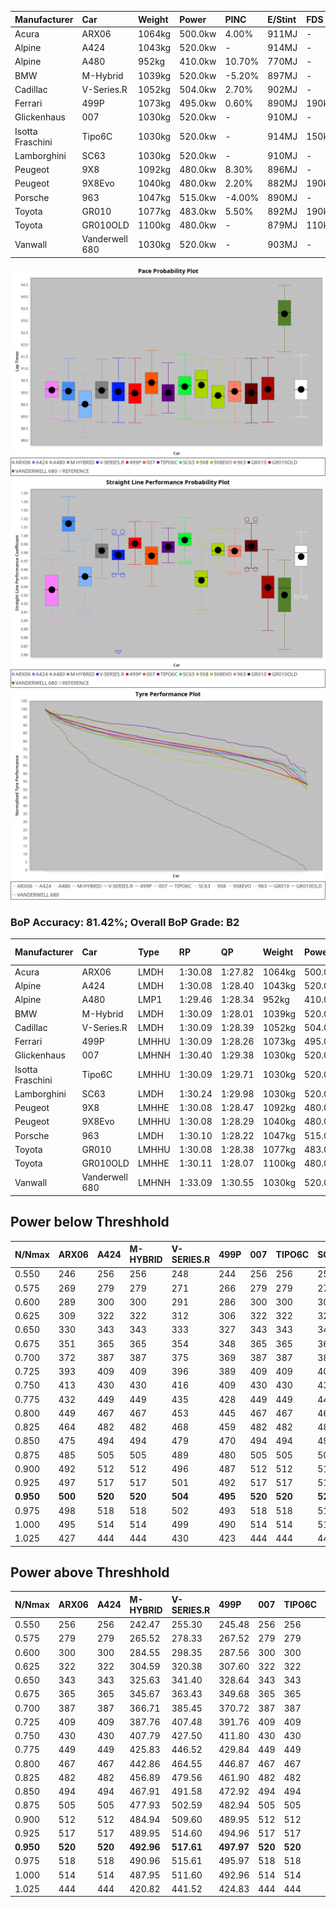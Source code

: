 | Manufacturer     | Car            | Weight | Power   | PINC    | E/Stint | FDS     |
|:-|:-|:-|:-|:-|:-|:-|
| Acura            | ARX06          | 1064kg | 500.0kw | 4.00%   | 911MJ   |    -    |
| Alpine           | A424           | 1043kg | 520.0kw |    -    | 914MJ   |    -    |
| Alpine           | A480           | 952kg  | 410.0kw | 10.70%  | 770MJ   |    -    |
| BMW              | M-Hybrid       | 1039kg | 520.0kw | -5.20%  | 897MJ   |    -    |
| Cadillac         | V-Series.R     | 1052kg | 504.0kw | 2.70%   | 902MJ   |    -    |
| Ferrari          | 499P           | 1073kg | 495.0kw | 0.60%   | 890MJ   | 190kph  |
| Glickenhaus      | 007            | 1030kg | 520.0kw |    -    | 910MJ   |    -    |
| Isotta Fraschini | Tipo6C         | 1030kg | 520.0kw |    -    | 914MJ   | 150kph  |
| Lamborghini      | SC63           | 1030kg | 520.0kw |    -    | 910MJ   |    -    |
| Peugeot          | 9X8            | 1092kg | 480.0kw | 8.30%   | 896MJ   |    -    |
| Peugeot          | 9X8Evo         | 1040kg | 480.0kw | 2.20%   | 882MJ   | 190kph  |
| Porsche          | 963            | 1047kg | 515.0kw | -4.00%  | 890MJ   |    -    |
| Toyota           | GR010          | 1077kg | 483.0kw | 5.50%   | 892MJ   | 190kph  |
| Toyota           | GR010OLD       | 1100kg | 480.0kw |    -    | 879MJ   | 110kph  |
| Vanwall          | Vanderwell 680 | 1030kg | 520.0kw |    -    | 903MJ   |    -    |

![PACECHART](./IMG/AUTO.png)
![STRAIGHTLINEPERFORMANCECHART](./IMG/AUTO_sp.png)
![TYREPERFORMANCECHART](./IMG/AUTO_tw.png)

### BoP Accuracy: 81.42%; Overall BoP Grade: B2
| Manufacturer     | Car            | Type  | RP      | QP      | Weight | Power¹  | Threshhold | PINC    | Power²   | E/Stint | AVG Vmax  | FDS     | RDLC | L/Stint | BOP-Grade | Model Accuracy | Model Points | Match%  | SimDiff |
|:-|:-|:-|:-|:-|:-|:-|:-|:-|:-|:-|:-|:-|:-|:-|:-|:-|:-|:-|:-|
| Acura            | ARX06          | LMDH  | 1:30.08 | 1:27.82 | 1064kg | 500.0kw | 250.0kph   | 4.00%   | 520.00kw |  911MJ  | 312.24kph |    -    | 1.00 | 40      | +D1       | 100.00%        | 995          | 68.77%  | #       |
| Alpine           | A424           | LMDH  | 1:30.08 | 1:28.40 | 1043kg | 520.0kw | 0.0kph     |    -    | 520.00kw |  914MJ  | 326.62kph |    -    | 1.01 | 40      | ~A1       | 86.43%         | 618          | 95.55%  | #       |
| Alpine           | A480           | LMP1  | 1:29.46 | 1:28.34 |  952kg | 410.0kw | 250.0kph   | 10.70%  | 453.90kw |  770MJ  | 314.50kph |    -    | 0.97 | 37      | -D2       | 68.63%         | 967          | 63.13%  | ±2.14s  |
| BMW              | M-Hybrid       | LMDH  | 1:30.09 | 1:28.01 | 1039kg | 520.0kw | 250.0kph   | -5.20%  | 493.00kw |  897MJ  | 319.17kph |    -    | 1.01 | 40      | +B1       | 93.77%         | 1672         | 89.97%  | #       |
| Cadillac         | V-Series.R     | LMDH  | 1:30.09 | 1:28.39 | 1052kg | 504.0kw | 250.0kph   | 2.70%   | 517.60kw |  902MJ  | 318.28kph |    -    | 1.01 | 40      | ~A1       | 83.12%         | 1921         | 99.60%  | ±2.67s  |
| Ferrari          | 499P           | LMHHU | 1:30.09 | 1:28.26 | 1073kg | 495.0kw | 250.0kph   | 0.60%   | 498.00kw |  890MJ  | 318.30kph | 190kph  | 1.02 | 40      | ~A1       | 69.49%         | 1950         | 100.00% | ±2.06s  |
| Glickenhaus      | 007            | LMHNH | 1:30.40 | 1:29.38 | 1030kg | 520.0kw | 0.0kph     |    -    | 520.00kw |  910MJ  | 321.17kph |    -    | 0.96 | 40      | ~A1       | 89.50%         | 1518         | 100.00% | #       |
| Isotta Fraschini | Tipo6C         | LMHHU | 1:30.09 | 1:29.71 | 1030kg | 520.0kw | 0.0kph     |    -    | 520.00kw |  914MJ  | 322.92kph | 150kph  | 1.08 | 40      | +C2       | 73.56%         | 64           | 73.18%  | #       |
| Lamborghini      | SC63           | LMDH  | 1:30.24 | 1:29.98 | 1030kg | 520.0kw | 0.0kph     |    -    | 520.00kw |  910MJ  | 324.03kph |    -    | 1.06 | 40      | +A2       | 95.82%         | 459          | 93.88%  | #       |
| Peugeot          | 9X8            | LMHHE | 1:30.08 | 1:28.47 | 1092kg | 480.0kw | 250.0kph   | 8.30%   | 519.80kw |  896MJ  | 311.54kph |    -    | 0.97 | 40      | ~A1       | 88.75%         | 2383         | 95.60%  | ±1.88s  |
| Peugeot          | 9X8Evo         | LMHHU | 1:30.08 | 1:28.29 | 1040kg | 480.0kw | 250.0kph   | 2.20%   | 490.60kw |  882MJ  | 318.08kph | 190kph  | 1.01 | 40      | ~A1       | 66.97%         | 221          | 100.00% | #       |
| Porsche          | 963            | LMDH  | 1:30.10 | 1:28.22 | 1047kg | 515.0kw | 250.0kph   | -4.00%  | 494.40kw |  890MJ  | 318.28kph |    -    | 1.01 | 40      | ~A1       | 81.02%         | 5243         | 100.00% | ±2.08s  |
| Toyota           | GR010          | LMHHU | 1:30.08 | 1:28.38 | 1077kg | 483.0kw | 250.0kph   | 5.50%   | 509.60kw |  892MJ  | 318.09kph | 190kph  | 1.02 | 40      | ~A1       | 73.70%         | 2701         | 100.00% | ±1.77s  |
| Toyota           | GR010OLD       | LMHHE | 1:30.11 | 1:28.07 | 1100kg | 480.0kw | 250.0kph   |    -    | 480.00kw |  879MJ  | 306.73kph | 110kph  | 1.00 | 40      | -A2       | 99.03%         | 1536         | 92.04%  | #       |
| Vanwall          | Vanderwell 680 | LMHNH | 1:33.09 | 1:30.55 | 1030kg | 520.0kw | 0.0kph     |    -    | 520.00kw |  903MJ  | 313.49kph |    -    | 1.01 | 40      | +Ω2       | 97.01%         | 649          | -50.35% | ±0.84s  |

## Power below Threshhold
| N/Nmax    | ARX06   | A424    | M-HYBRID | V-SERIES.R | 499P    | 007     | TIPO6C  | SC63    | 9X8     | 9X8EVO  | 963     | GR010   | GR010OLD | VANDERWELL 680 | ​     | RPM      | A480       |
|:-|:-|:-|:-|:-|:-|:-|:-|:-|:-|:-|:-|:-|:-|:-|:-|:-|:-|
|  0.550    |  246    |  256    |  256     |  248       |  244    |  256    |  256    |  256    |  236    |  236    |  254    |  238    |  236     |  256           |  ​    |   --     |  0.00      |
|  0.575    |  269    |  279    |  279     |  271       |  266    |  279    |  279    |  279    |  258    |  258    |  277    |  260    |  258     |  279           |  ​    |   --     |  0.00      |
|  0.600    |  289    |  300    |  300     |  291       |  286    |  300    |  300    |  300    |  277    |  277    |  297    |  279    |  277     |  300           |  ​    |   --     |  0.00      |
|  0.625    |  309    |  322    |  322     |  312       |  306    |  322    |  322    |  322    |  297    |  297    |  319    |  299    |  297     |  322           |  ​    |   --     |  0.00      |
|  0.650    |  330    |  343    |  343     |  333       |  327    |  343    |  343    |  343    |  317    |  317    |  340    |  319    |  317     |  343           |  ​    |   --     |  0.00      |
|  0.675    |  351    |  365    |  365     |  354       |  348    |  365    |  365    |  365    |  337    |  337    |  362    |  339    |  337     |  365           |  ​    |   --     |  0.00      |
|  0.700    |  372    |  387    |  387     |  375       |  369    |  387    |  387    |  387    |  358    |  358    |  383    |  360    |  358     |  387           |  ​    |   --     |  0.00      |
|  0.725    |  393    |  409    |  409     |  396       |  389    |  409    |  409    |  409    |  378    |  378    |  405    |  380    |  378     |  409           |  ​    |   --     |  0.00      |
|  0.750    |  413    |  430    |  430     |  416       |  409    |  430    |  430    |  430    |  397    |  397    |  426    |  399    |  397     |  430           |  ​    |   --     |  0.00      |
|  0.775    |  432    |  449    |  449     |  435       |  428    |  449    |  449    |  449    |  415    |  415    |  445    |  418    |  415     |  449           |  ​    |  5000    |  256.37    |
|  0.800    |  449    |  467    |  467     |  453       |  445    |  467    |  467    |  467    |  431    |  431    |  463    |  434    |  431     |  467           |  ​    |  5500    |  302.44    |
|  0.825    |  464    |  482    |  482     |  468       |  459    |  482    |  482    |  482    |  445    |  445    |  478    |  448    |  445     |  482           |  ​    |  6000    |  337.49    |
|  0.850    |  475    |  494    |  494     |  479       |  470    |  494    |  494    |  494    |  456    |  456    |  489    |  459    |  456     |  494           |  ​    |  6500    |  381.55    |
|  0.875    |  485    |  505    |  505     |  489       |  480    |  505    |  505    |  505    |  466    |  466    |  500    |  469    |  466     |  505           |  ​    |  7000    |  426.62    |
|  0.900    |  492    |  512    |  512     |  496       |  487    |  512    |  512    |  512    |  472    |  472    |  507    |  475    |  472     |  512           |  ​    |  7500    |  436.64    |
|  0.925    |  497    |  517    |  517     |  501       |  492    |  517    |  517    |  517    |  477    |  477    |  512    |  480    |  477     |  517           |  ​    |  8000    |  433.63    |
| **0.950** | **500** | **520** | **520**  | **504**    | **495** | **520** | **520** | **520** | **480** | **480** | **515** | **483** | **480**  | **520**        | **​** | **8500** | **436.64** |
|  0.975    |  498    |  518    |  518     |  502       |  493    |  518    |  518    |  518    |  478    |  478    |  513    |  481    |  478     |  518           |  ​    |  9000    |  218.32    |
|  1.000    |  495    |  514    |  514     |  499       |  490    |  514    |  514    |  514    |  475    |  475    |  509    |  478    |  475     |  514           |  ​    |   --     |  0.00      |
|  1.025    |  427    |  444    |  444     |  430       |  423    |  444    |  444    |  444    |  410    |  410    |  440    |  413    |  410     |  444           |  ​    |   --     |  0.00      |

## Power above Threshhold
| N/Nmax    | ARX06   | A424    | M-HYBRID   | V-SERIES.R | 499P       | 007     | TIPO6C  | SC63    | 9X8        | 9X8EVO     | 963        | GR010      | GR010OLD | VANDERWELL 680 | ​     | RPM      | A480       |
|:-|:-|:-|:-|:-|:-|:-|:-|:-|:-|:-|:-|:-|:-|:-|:-|:-|:-|
|  0.550    |  256    |  256    |  242.47    |  255.30    |  245.48    |  256    |  256    |  256    |  256.41    |  241.28    |  243.20    |  251.28    |  236     |  256           |  ​    |   --     |  0.00      |
|  0.575    |  279    |  279    |  265.52    |  278.33    |  267.52    |  279    |  279    |  279    |  279.45    |  264.30    |  266.22    |  274.30    |  258     |  279           |  ​    |   --     |  0.00      |
|  0.600    |  300    |  300    |  284.55    |  298.35    |  287.56    |  300    |  300    |  300    |  299.48    |  283.32    |  285.23    |  294.33    |  277     |  300           |  ​    |   --     |  0.00      |
|  0.625    |  322    |  322    |  304.59    |  320.38    |  307.60    |  322    |  322    |  322    |  321.52    |  303.35    |  305.25    |  315.35    |  297     |  322           |  ​    |   --     |  0.00      |
|  0.650    |  343    |  343    |  325.63    |  341.40    |  328.64    |  343    |  343    |  343    |  342.55    |  324.37    |  326.26    |  336.37    |  317     |  343           |  ​    |   --     |  0.00      |
|  0.675    |  365    |  365    |  345.67    |  363.43    |  349.68    |  365    |  365    |  365    |  364.59    |  344.39    |  347.28    |  357.40    |  337     |  365           |  ​    |   --     |  0.00      |
|  0.700    |  387    |  387    |  366.71    |  385.45    |  370.72    |  387    |  387    |  387    |  386.62    |  365.42    |  368.30    |  379.42    |  358     |  387           |  ​    |   --     |  0.00      |
|  0.725    |  409    |  409    |  387.76    |  407.48    |  391.76    |  409    |  409    |  409    |  408.66    |  386.44    |  389.31    |  400.44    |  378     |  409           |  ​    |   --     |  0.00      |
|  0.750    |  430    |  430    |  407.79    |  427.50    |  411.80    |  430    |  430    |  430    |  429.69    |  405.46    |  408.33    |  421.47    |  397     |  430           |  ​    |   --     |  0.00      |
|  0.775    |  449    |  449    |  425.83    |  446.52    |  429.84    |  449    |  449    |  449    |  448.73    |  424.48    |  427.35    |  440.49    |  415     |  449           |  ​    |  5000    |  256.37    |
|  0.800    |  467    |  467    |  442.86    |  464.55    |  446.87    |  467    |  467    |  467    |  466.75    |  440.50    |  444.36    |  457.51    |  431     |  467           |  ​    |  5500    |  302.44    |
|  0.825    |  482    |  482    |  456.89    |  479.56    |  461.90    |  482    |  482    |  482    |  481.78    |  455.52    |  458.37    |  472.52    |  445     |  482           |  ​    |  6000    |  337.49    |
|  0.850    |  494    |  494    |  467.91    |  491.58    |  472.92    |  494    |  494    |  494    |  493.80    |  466.53    |  469.38    |  484.54    |  456     |  494           |  ​    |  6500    |  381.55    |
|  0.875    |  505    |  505    |  477.93    |  502.59    |  482.94    |  505    |  505    |  505    |  504.82    |  476.54    |  479.39    |  494.55    |  466     |  505           |  ​    |  7000    |  426.62    |
|  0.900    |  512    |  512    |  484.94    |  509.60    |  489.95    |  512    |  512    |  512    |  511.83    |  482.55    |  486.39    |  501.56    |  472     |  512           |  ​    |  7500    |  436.64    |
|  0.925    |  517    |  517    |  489.95    |  514.60    |  494.96    |  517    |  517    |  517    |  516.84    |  487.56    |  491.40    |  506.56    |  477     |  517           |  ​    |  8000    |  433.63    |
| **0.950** | **520** | **520** | **492.96** | **517.61** | **497.97** | **520** | **520** | **520** | **519.84** | **490.56** | **494.40** | **509.57** | **480**  | **520**        | **​** | **8500** | **436.64** |
|  0.975    |  518    |  518    |  490.96    |  515.61    |  495.97    |  518    |  518    |  518    |  517.84    |  488.56    |  492.40    |  507.56    |  478     |  518           |  ​    |  9000    |  218.32    |
|  1.000    |  514    |  514    |  487.95    |  511.60    |  492.96    |  514    |  514    |  514    |  513.83    |  485.55    |  489.40    |  504.56    |  475     |  514           |  ​    |   --     |  0.00      |
|  1.025    |  444    |  444    |  420.82    |  441.52    |  424.83    |  444    |  444    |  444    |  443.72    |  419.48    |  422.34    |  435.48    |  410     |  444           |  ​    |   --     |  0.00      |
